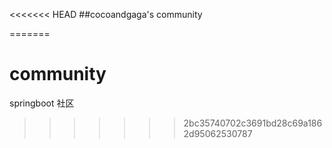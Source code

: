 <<<<<<< HEAD
##cocoandgaga's community

=======
# community
springboot 社区
>>>>>>> 2bc35740702c3691bd28c69a1862d95062530787
